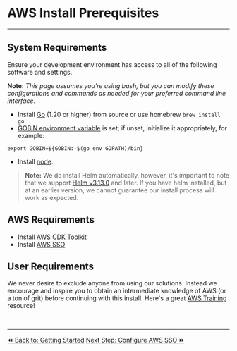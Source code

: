 # AWS Install Prerequisites
____
## System Requirements

Ensure your development environment has access to all of the following software and settings.

**Note:** *This page assumes you’re using bash, but you can modify these configurations and commands as needed for your preferred command line interface.*

- Install [Go](https://go.dev/dl/) (1.20 or higher) from source or use homebrew `brew install go`
- [GOBIN environment variable](https://pkg.go.dev/cmd/go#hdr-Environment_variables) is set; if unset, initialize it appropriately, for example:
```
export GOBIN=${GOBIN:-$(go env GOPATH)/bin}
```
- Install [node](https://nodejs.org/en/download).

>**Note:** We do install Helm automatically, however, it's important to note that we support [Helm v3.13.0](https://github.com/helm/helm/releases/tag/v3.13.0) and later. If you have helm installed, but at an earlier version, we cannot guarantee our install process will work as expected.

## AWS Requirements

- Install [AWS CDK Toolkit](https://docs.aws.amazon.com/cdk/v2/guide/getting_started.html#getting_started_install)
- Install [AWS SSO](https://docs.aws.amazon.com/cli/latest/userguide/sso-configure-profile-token.html)

## User Requirements

We never desire to exclude anyone from using our solutions. Instead we encourage and inspire you to obtain an intermediate knowledge of AWS (or a ton of grit) before continuing with this install. Here's a great [AWS Training](https://aws.amazon.com/training/) resource!

<br />

----
<span class="left"><a href="./start.md">⏪ Back to: Getting Started</a></span>
<span class="right"><a href="./aws-sso.md">Next Step: Configure AWS SSO ⏩</a></span>

